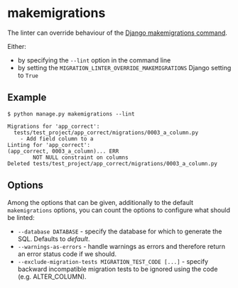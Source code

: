 # makemigrations

The linter can override behaviour of the [Django makemigrations command](https://docs.djangoproject.com/en/dev/ref/django-admin/#django-admin-makemigrations).

Either:
 * by specifying the `--lint` option in the command line
 * by setting the `MIGRATION_LINTER_OVERRIDE_MAKEMIGRATIONS` Django setting to `True`

## Example
```
$ python manage.py makemigrations --lint

Migrations for 'app_correct':
  tests/test_project/app_correct/migrations/0003_a_column.py
    - Add field column to a
Linting for 'app_correct':
(app_correct, 0003_a_column)... ERR
        NOT NULL constraint on columns
Deleted tests/test_project/app_correct/migrations/0003_a_column.py
```

## Options

Among the options that can be given, additionally to the default `makemigrations` options, you can count the options
to configure what should be linted:
* `--database DATABASE` - specify the database for which to generate the SQL. Defaults to *default*.
* `--warnings-as-errors` - handle warnings as errors and therefore return an error status code if we should.
* `--exclude-migration-tests MIGRATION_TEST_CODE [...]` - specify backward incompatible migration tests to be ignored using the code (e.g. ALTER_COLUMN).
